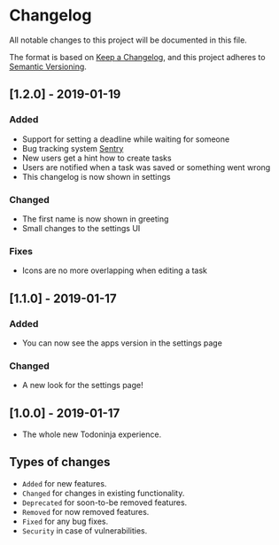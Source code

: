 # Changelog
All notable changes to this project will be documented in this file.

The format is based on [Keep a Changelog](https://keepachangelog.com/en/1.0.0/),
and this project adheres to [Semantic Versioning](https://semver.org/spec/v2.0.0.html).

## [1.2.0] - 2019-01-19
### Added
 - Support for setting a deadline while waiting for someone
 - Bug tracking system [Sentry](https://sentry.io)
 - New users get a hint how to create tasks
 - Users are notified when a task was saved or something went wrong
 - This changelog is now shown in settings
 
### Changed
 - The first name is now shown in greeting
 - Small changes to the settings UI

### Fixes
 - Icons are no more overlapping when editing a task

## [1.1.0] - 2019-01-17
### Added
 - You can now see the apps version in the settings page
### Changed
 - A new look for the settings page!

## [1.0.0] - 2019-01-17
 - The whole new Todoninja experience.

## Types of changes
 - `Added` for new features.
 - `Changed` for changes in existing functionality.
 - `Deprecated` for soon-to-be removed features.
 - `Removed` for now removed features.
 - `Fixed` for any bug fixes.
 - `Security` in case of vulnerabilities.